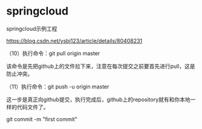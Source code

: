 ﻿# springcloud
springcloud示例工程

https://blog.csdn.net/ysbj123/article/details/80408231

（10）执行命令：git pull origin master

该命令是先把github上的文件拉下来，注意在每次提交之前要首先进行pull，这是防止冲突。

（11）执行命令：git push -u origin master

这一步是真正向github提交，执行完成后，github上的repository就有和你本地一样的代码文件了。

 git commit -m "first commit"
